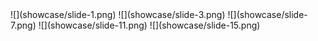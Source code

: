 <gallery>
    ![](showcase/slide-1.png)
    ![](showcase/slide-3.png)
    ![](showcase/slide-7.png)
    ![](showcase/slide-11.png)
    ![](showcase/slide-15.png)
</gallery>